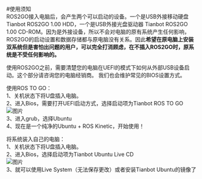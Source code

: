 #使用须知  
ROS2GO接入电脑后，会产生两个可以启动的设备。一个是USB外接移动硬盘 Tianbot ROS2GO 1.00 HDD，一个是USB外接光盘驱动器 Tianbot ROS2GO 1.00 CD-ROM。因为是外接设备，所以不会对电脑的原有系统产生任何影响，ROS2GO的启动设置和数据存储都与原电脑没有关系。因此**希望在原电脑上安装双系统但是害怕出问题的用户，可以完全打消顾虑，在不插入ROS2GO时，原系统是不受任何影响的。**  

使用ROS2GO之前，需要清楚您的电脑在UEFI的模式下如何从外部USB设备启动。这个部分请咨询您的电脑经销商。 我们也会维护常见的BIOS设置方式。


使用ROS TO GO：  
1、关机状态下将U盘插入电脑。  
2、进入Bios，需要打开UEFI启动方式，选择启动项为Tianbot ROS TO GO  
![图片](https://images-cdn.shimo.im/mO3FawSWzyks98el/proxy.jfif!thumbnail)  
3、进入grub，选择Ubuntu  
4、现在是一个纯净的Ubuntu + ROS Kinetic，开始使用！  

将系统装入自己的电脑：  
1、关机状态下将U盘插入电脑。  
2、进入Bios，选择启动项为Tianbot Ubuntu Live CD  
![图片](https://images-cdn.shimo.im/paITRmYTbIE7b2Z4/VirtualBox_Tianbot_ROS_to_Go_13_10_2018_16_20_47.png!thumbnail)  
3、就可以使用Live System（无法保存更改）或者安装Tianbot Ubuntu的镜像了  

